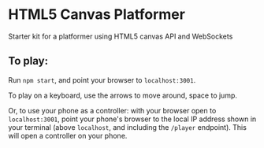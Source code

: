 # HTML5 Canvas Platformer

Starter kit for a platformer using HTML5 canvas API and WebSockets

## To play:

Run `npm start`, and point your browser to `localhost:3001`.

To play on a keyboard, use the arrows to move around, space to jump.

Or, to use your phone as a controller: with your browser open to `localhost:3001`, point your phone's browser to the local IP address shown in your terminal (above `localhost`, and including the `/player` endpoint). This will open a controller on your phone.


